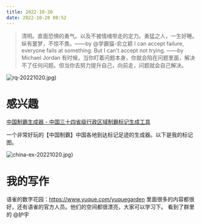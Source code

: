 ```yaml
---
title: 2022-10-20
date: 2022-10-20 08:52
---
```


> 清明。直面恐惧的勇气。以及不被情绪带走的定力。勇猛之人，一生好睡。纵有噩梦，不惊不畏。 ​​​​——by @学霸猫-俞立颖
> I can accept failure, everyone fails at something. But I can't accept not trying. ——by Michael Jordan
> 有时候，当你盯着问题本身，你就会陷在问题里面，解决不了任何问题。但当你去努力提升自己，向前走，问题就会自己解决。

![rq-20221020.jpg)](http://images.iotop.work/uPic/20221020-rq-20221020.jpg)




# 感兴趣

[中国制霸生成器 - 中国三十四省级行政区域制霸标记生成工具](https://lab.magiconch.com/china-ex/)

一个非常好玩的【中国制霸】中国各地到达标记足迹的生成器。以下是我的标记图。

![china-ex-20221020.jpg)](http://images.iotop.work/uPic/20221020-china-ex-20221020.png)

# 我的写作

语雀的数字花园：https://www.yuque.com/yuquegarden  里面很多的内容都很好，还有语雀的官方人员。他们的空间都很漂亮，大家可以学习下。 看到了群里的 @护宇 